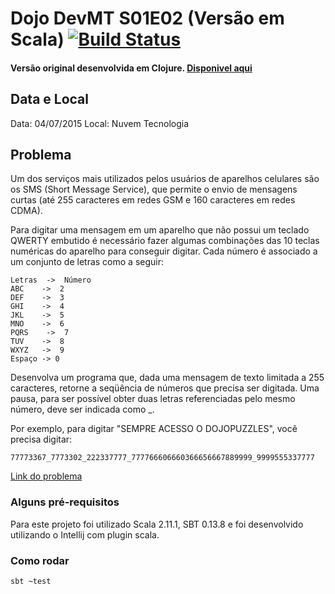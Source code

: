 # Dojo DevMT S01E02 (Versão em Scala) [![Build Status](https://travis-ci.org/alvarowolfx/dojo-s01e02-escrevendo-no-celular.scala.svg?branch=master)](https://travis-ci.org/alvarowolfx/dojo-s01e02-escrevendo-no-celular.scala)
#### Versão original desenvolvida em Clojure. [Disponivel aqui](https://github.com/devmatogrosso/dojo-s01e02-escrevendo-no-celular)

## Data e Local
Data: 04/07/2015
Local: Nuvem Tecnologia

## Problema
Um dos serviços mais utilizados pelos usuários de aparelhos celulares são os SMS (Short Message Service), que permite o envio de mensagens curtas (até 255 caracteres em redes GSM e 160 caracteres em redes CDMA).

Para digitar uma mensagem em um aparelho que não possui um teclado QWERTY embutido é necessário fazer algumas combinações das 10 teclas numéricas do aparelho para conseguir digitar. Cada número é associado a um conjunto de letras como a seguir:

	Letras  ->  Número
	ABC    ->  2
	DEF    ->  3
	GHI    ->  4
	JKL    ->  5
	MNO    ->  6
	PQRS    ->  7
	TUV    ->  8
	WXYZ   ->  9
	Espaço -> 0

Desenvolva um programa que, dada uma mensagem de texto limitada a 255 caracteres, retorne a seqüência de números que precisa ser digitada. Uma pausa, para ser possível obter duas letras referenciadas pelo mesmo número, deve ser indicada como _.

Por exemplo, para digitar "SEMPRE ACESSO O DOJOPUZZLES", você precisa digitar:

	77773367_7773302_222337777_777766606660366656667889999_9999555337777

[Link do problema](http://dojopuzzles.com/problemas/exibe/escrevendo-no-celular/)

### Alguns pré-requisitos

Para este projeto foi utilizado Scala 2.11.1, SBT 0.13.8 e foi desenvolvido utilizando o Intellij com plugin scala.


### Como rodar

```shell
sbt ~test
```
